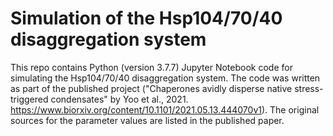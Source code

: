 # Simulation of the Hsp104/70/40 disaggregation system
This repo contains Python (version 3.7.7) Jupyter Notebook code for simulating the Hsp104/70/40 disaggregation system. The code was written as part of the published project ("Chaperones avidly disperse native stress-triggered condensates" by Yoo et al., 2021. https://www.biorxiv.org/content/10.1101/2021.05.13.444070v1). The original sources for the parameter values are listed in the published paper.

